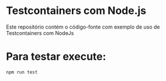 # Testcontainers com Node.js

Este repositório contém o código-fonte com exemplo de uso de Testcontainers com NodeJs

# Para testar execute:

```
npm run test
```
